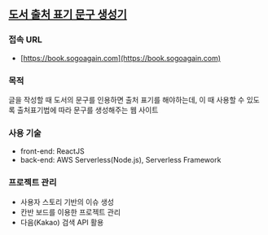 ## [도서 출처 표기 문구 생성기](https://book.sogoagain.com)

### 접속 URL

- [https://book.sogoagain.com](https://book.sogoagain.com)

### 목적

글을 작성할 때 도서의 문구를 인용하면 출처 표기를 해야하는데, 이 때 사용할 수 있도록 출처표기법에 따라 문구를 생성해주는 웹 사이트

### 사용 기술

- front-end: ReactJS
- back-end: AWS Serverless(Node.js), Serverless Framework

### 프로젝트 관리

- 사용자 스토리 기반의 이슈 생성
- 칸반 보드를 이용한 프로젝트 관리
- 다음(Kakao) 검색 API 활용

